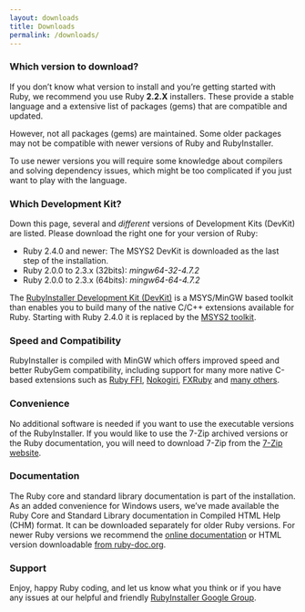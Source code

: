```yaml
---
layout: downloads
title: Downloads
permalink: /downloads/
---
```

### Which version to download?

If you don’t know what version to install and you’re getting started with Ruby,
we recommend you use Ruby <b>2.2.X</b> installers. These provide a stable
language and a extensive list of packages (gems) that are compatible and
updated.

However, not all packages (gems) are maintained. Some older packages may not
be compatible with newer versions of Ruby and RubyInstaller.

To use newer versions you will require some knowledge about compilers and
solving dependency issues, which might be too complicated if you just want to
play with the language.

### Which Development Kit?

Down this page, several and <em>different</em> versions of Development Kits (DevKit) are listed. Please download the right one for your version of Ruby:

* Ruby 2.4.0 and newer: The MSYS2 DevKit is downloaded as the last step of the installation.
* Ruby 2.0.0 to 2.3.x (32bits): *mingw64-32-4.7.2*
* Ruby 2.0.0 to 2.3.x (64bits): *mingw64-64-4.7.2*

The [RubyInstaller Development Kit (DevKit)](http://github.com/oneclick/rubyinstaller/wiki/Development-Kit) is
a MSYS/MinGW based toolkit than enables you to build many of the native C/C++ extensions available for Ruby.
Starting with Ruby 2.4.0 it is replaced by the [MSYS2 toolkit](http://www.msys2.org).

### Speed and Compatibility

RubyInstaller is compiled with MinGW which offers improved speed and better
RubyGem compatibility, including support for many more native C-based extensions such as <a href="http://github.com/ffi/ffi">Ruby FFI</a>, <a href="http://nokogiri.org/">Nokogiri</a>,
<a href="http://www.fxruby.org/">FXRuby</a> and <a href="http://github.com/oneclick/rubyinstaller/wiki/Gem-List">many others</a>.

### Convenience

No additional software is needed if you want to use the executable versions of the RubyInstaller.
If you would like to use the 7-Zip archived versions or the Ruby documentation, you will need to download 7-Zip from the [7-Zip website](http://www.7-zip.org/).

### Documentation

The Ruby core and standard library documentation is part of the installation.
As an added convenience for Windows users, we’ve made available the Ruby Core and Standard Library documentation
in Compiled HTML Help (CHM) format.
It can be downloaded separately for older Ruby versions.
For newer Ruby versions we recommend the [online documentation](https://ruby-doc.org/) or HTML version downloadable [from ruby-doc.org](https://ruby-doc.org/downloads/).

### Support

Enjoy, happy Ruby coding, and let us know what you think or if you have any issues at our helpful and friendly
[RubyInstaller Google Group](http://groups.google.com/group/rubyinstaller).
